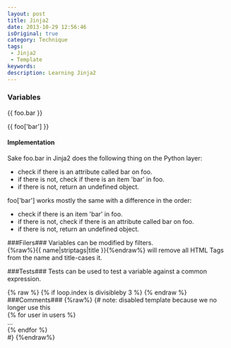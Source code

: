 ```yaml
---
layout: post
title: Jinja2
date: 2013-10-29 12:56:46
isOriginal: true
category: Technique 
tags:
 - Jinja2 
 - Template
keywords: 
description: Learning Jinja2 
---
```


###  Variables ###


\{\{ foo.bar \}\}

\{\{ foo['bar'] \}\}

#### Implementation ####
Sake foo.bar in Jinja2 does the following thing on the Python layer:

* check if there is an attribute called bar on foo.
* if there is not, check if there is an item 'bar' in foo.
* if there is not, return an undefined object.

foo['bar'] works mostly the same with a difference in the order:

* check if there is an item 'bar' in foo.
* if there is not, check if there is an attribute called bar on foo.
* if there is not, return an undefined object.

###Filers###
Variables can be modified by filters.  
{%raw%}{{ name|striptags|title }}{%endraw%}  will remove all HTML Tags from the name and title-cases it.


###Tests###
Tests can be used to test a variable against a common expression.   

{% raw %}
{% if loop.index is divisibleby 3 %}
{% endraw %}
###Comments###
{%raw%}
{# note: disabled template because we no longer use this  
    {% for user in users %}  
        ...  
    {% endfor %}  
#}
{%endraw%}



